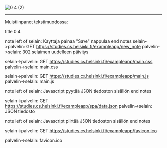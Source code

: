
![0 4 (2)](https://user-images.githubusercontent.com/50097749/189154933-c53dc171-1c26-4ad6-8f31-72fa32c26d61.png)


--------------  

Muistiinpanot tekstimuodossa:


title 0.4

note left of selain:
Kayttaja painaa "Save" nappulaa
end notes
selain->palvelin: GET https://studies.cs.helsinki.fi/exampleapp/new_note
palvelin->selain: 302 selaimen uudelleen päivitys

selain->palvelin: GET https://studies.cs.helsinki.fi/exampleapp/main.css
palvelin->selain: main.css

selain->palvelin: GET https://studies.cs.helsinki.fi/exampleapp/main.js
palvelin->selain: main.js

note left of selain:
Javascript pyytää JSON tiedoston sisällön
end notes

selain->palvelin: GET https://studies.cs.helsinki.fi/exampleapp/spa/data.json
palvelin->selain: JSON tiedosto

note left of selain:
Javascript piirtää JSON tiedoston sisällön
end notes

selain->palvelin: GET https://studies.cs.helsinki.fi/exampleapp/favicon.ico

palvelin->selain: favicon.ico
